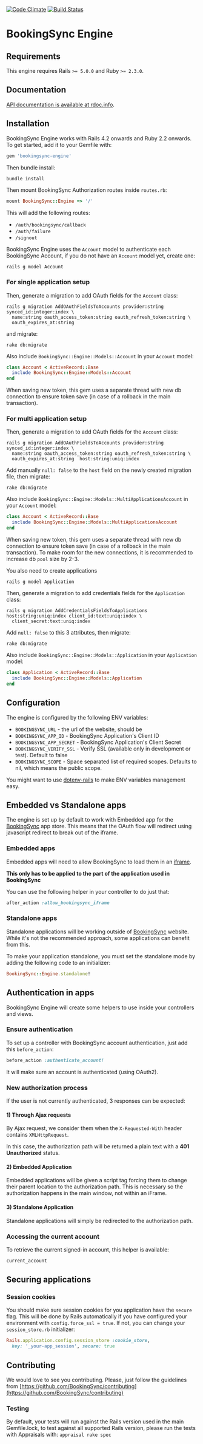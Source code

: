 [![Code Climate](https://codeclimate.com/github/BookingSync/bookingsync-engine.png)](https://codeclimate.com/github/BookingSync/bookingsync-engine)
[![Build Status](https://travis-ci.org/BookingSync/bookingsync-engine.png?branch=master)](https://travis-ci.org/BookingSync/bookingsync-engine)

# BookingSync Engine

## Requirements

This engine requires Rails `>= 5.0.0` and Ruby `>= 2.3.0`.

## Documentation

[API documentation is available at rdoc.info](http://rdoc.info/github/BookingSync/bookingsync-engine/master/frames).

## Installation

BookingSync Engine works with Rails 4.2 onwards and Ruby 2.2 onwards. To get started, add it to your Gemfile with:

```ruby
gem 'bookingsync-engine'
```

Then bundle install:

```ruby
bundle install
```

Then mount BookingSync Authorization routes inside `routes.rb`:
```ruby
mount BookingSync::Engine => '/'
```

This will add the following routes:

* `/auth/bookingsync/callback`
* `/auth/failure`
* `/signout`


BookingSync Engine uses the `Account` model to authenticate each BookingSync Account, if you do not have an `Account` model yet, create one:

```console
rails g model Account
```

### For single application setup

Then, generate a migration to add OAuth fields for the `Account` class:

```console
rails g migration AddOAuthFieldsToAccounts provider:string synced_id:integer:index \
  name:string oauth_access_token:string oauth_refresh_token:string \
  oauth_expires_at:string
```

and migrate:

```console
rake db:migrate
```

Also include `BookingSync::Engine::Models::Account` in your `Account` model:

```ruby
class Account < ActiveRecord::Base
  include BookingSync::Engine::Models::Account
end
```

When saving new token, this gem uses a separate thread with new db connection to ensure token save (in case of a rollback in the main transaction).


### For multi application setup

Then, generate a migration to add OAuth fields for the `Account` class:

```console
rails g migration AddOAuthFieldsToAccounts provider:string synced_id:integer:index \
  name:string oauth_access_token:string oauth_refresh_token:string \
  oauth_expires_at:string  host:string:uniq:index
```

Add manually `null: false` to the `host` field on the newly created migration file, then migrate:

```console
rake db:migrate
```

Also include `BookingSync::Engine::Models::MultiApplicationsAccount` in your `Account` model:

```ruby
class Account < ActiveRecord::Base
  include BookingSync::Engine::Models::MultiApplicationsAccount
end
```

When saving new token, this gem uses a separate thread with new db connection to ensure token save (in case of a rollback in the main transaction). To make room for the new connections, it is recommended to increase db `pool` size by 2-3.


You also need to create applications

```console
rails g model Application
```

Then, generate a migration to add credentials fields for the `Application` class:

```console
rails g migration AddCredentialsFieldsToApplications host:string:uniq:index client_id:text:uniq:index \
  client_secret:text:uniq:index
```

Add `null: false` to this 3 attributes, then migrate:

```console
rake db:migrate
```

Also include `BookingSync::Engine::Models::Application` in your `Application` model:

```ruby
class Application < ActiveRecord::Base
  include BookingSync::Engine::Models::Application
end
```

## Configuration

The engine is configured by the following ENV variables:

* `BOOKINGSYNC_URL` - the url of the website, should be
* `BOOKINGSYNC_APP_ID` - BookingSync Application's Client ID
* `BOOKINGSYNC_APP_SECRET` - BookingSync Application's Client Secret
* `BOOKINGSYNC_VERIFY_SSL` - Verify SSL (available only in development or test). Default to false
* `BOOKINGSYNC_SCOPE` - Space separated list of required scopes. Defaults to nil, which means the public scope.

You might want to use [dotenv-rails](https://github.com/bkeepers/dotenv)
to make ENV variables management easy.

## Embedded vs Standalone apps

The engine is set up by default to work with Embedded app for the [BookingSync](http://www.bookingsync.com) app store. This means that the OAuth flow will redirect using javascript
redirect to break out of the iframe.

### Embedded apps

Embedded apps will need to allow BookingSync to load them in an
[iframe](https://developer.mozilla.org/en-US/docs/Web/HTML/Element/iframe).

**This only has to be applied to the part of the application used in BookingSync**

You can use the following helper in your controller to do just that:

```ruby
after_action :allow_bookingsync_iframe
```

### Standalone apps

Standalone applications will be working outside of [BookingSync](http://www.bookingsync.com) website. While it's not the recommended approach, some applications can benefit from this.

To make your application standalone, you must set the standalone mode by adding
the following code to an initializer:

```ruby
BookingSync::Engine.standalone!
```

## Authentication in apps

BookingSync Engine will create some helpers to use inside your controllers and views.

### Ensure authentication

To set up a controller with BookingSync account authentication, just add this `before_action`:

```ruby
before_action :authenticate_account!
```
It will make sure an account is authenticated (using OAuth2).

### New authorization process

If the user is not currently authenticated, 3 responses can be expected:

#### 1) Through Ajax requests

By Ajax request, we consider them when the `X-Requested-With` header contains `XMLHttpRequest`.

In this case, the authorization path will be returned a plain text with a **401 Unauthorized** status.

#### 2) Embedded Application

Embedded applications will be given a script tag forcing them to change their parent location to the authorization path. This is necessary so the authorization happens in the main window, not within an iFrame.

#### 3) Standalone Application

Standalone applications will simply be redirected to the authorization path.

### Accessing the current account

To retrieve the current signed-in account, this helper is available:

```ruby
current_account
```

## Securing applications

### Session cookies

You should make sure session cookies for you application have the `secure`
flag. This will be done by Rails automatically if you have configured
your environment with `config.force_ssl = true`. If not, you can change your
`session_store.rb` initializer:

```ruby
Rails.application.config.session_store :cookie_store,
  key: '_your-app_session', secure: true
```

## Contributing

We would love to see you contributing. Please, just follow the guidelines from [https://github.com/BookingSync/contributing](https://github.com/BookingSync/contributing)

### Testing

By default, your tests will run against the Rails version used in the main Gemfile.lock, to test against all supported Rails version, please run the tests with Appraisals with: `appraisal rake spec`
